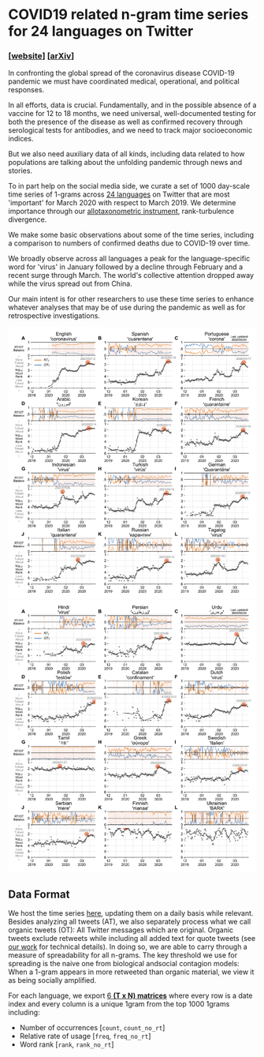# COVID19 related n-gram time series for 24 languages on Twitter

### [[website](http://compstorylab.org/covid19ngrams/)] [[arXiv](http://pdodds.w3.uvm.edu/permanent-share/covid19-ngrams-revtex4.pdf)]

In confronting the global spread of the coronavirus disease COVID-19 pandemic 
we must have coordinated medical, operational, and political responses.

In all efforts, data is crucial. 
Fundamentally, and in the possible absence of a vaccine for 12 to 18 months, 
we need universal, well-documented testing for both the presence of the disease 
as well as confirmed recovery through serological tests for antibodies, 
and we need to track major socioeconomic indices.

But we also need auxiliary data of all kinds, 
including data related to how populations are talking about 
the unfolding pandemic through news and stories.

To in part help on the social media side, we curate a set of 1000 day-scale 
time series of 1-grams across [24 languages](data/languages.csv) 
on Twitter that are most 'important' 
for March 2020 with respect to March 2019. 
We determine importance through our 
[allotaxonometric instrument](https://arxiv.org/abs/2002.09770), 
rank-turbulence divergence.

We make some basic observations about some of the time series, 
including a comparison to numbers of confirmed deaths due to COVID-19 over time.

We broadly observe across all languages a peak for the language-specific word for 'virus' 
in January followed by a decline through February and a recent surge through March. 
The world's collective attention dropped away while the virus spread out from China.

Our main intent is for other researchers to use these time series 
to enhance whatever analyses that may be of use during the pandemic 
as well as for retrospective investigations.

![contagiograms1](plots/contagiograms1.png)\
![contagiograms2](plots/contagiograms2.png)


## Data Format
We host the time series [here](data/timeseries), 
updating them on a daily basis while relevant.
Besides analyzing all tweets (AT), 
we also separately process what we call organic tweets (OT):
All Twitter messages which are original.
Organic tweets exclude retweets while including 
all added text for quote tweets
(see [our work](https://arxiv.org/abs/2003.03667) for technical details). 
In doing so, we are able to carry through a measure 
of spreadability for all n-grams.
The key threshold we use for spreading is the naive one from 
biological andsocial contagion models: 
When a 1-gram appears in more retweeted than organic material,
we view it as being socially amplified.

For each language, 
we export [6 **(T x N) matrices**](data/timeseries/1grams/English) 
where every row is a date index and every column is a unique 1gram
from the top 1000 1grams including:
- Number of occurrences [`count`, `count_no_rt`]
- Relative rate of usage [`freq`, `freq_no_rt`]
- Word rank [`rank`, `rank_no_rt`]

